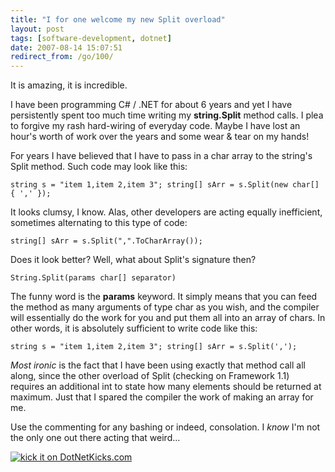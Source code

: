 ```yaml
---
title: "I for one welcome my new Split overload"
layout: post
tags: [software-development, dotnet]
date: 2007-08-14 15:07:51
redirect_from: /go/100/
---
```


It is amazing, it is incredible.

I have been programming C# / .NET for about 6 years and yet I have persistently spent too much time writing my **string.Split** method calls. I plea to forgive my rash hard-wiring of everyday code. Maybe I have lost an hour's worth of work over the years and some wear & tear on my hands!

For years I have believed that I have to pass in a char array to the string's Split method. Such code may look like this:

`
string s = "item 1,item 2,item 3";
string[] sArr = s.Split(new char[] { ',' });
`

It looks clumsy, I know. Alas, other developers are acting equally inefficient, sometimes alternating to this type of code:

`
string[] sArr = s.Split(",".ToCharArray());
`

Does it look better? Well, what about Split's signature then?

`
String.Split(params char[] separator)
`

The funny word is the **params** keyword. It simply means that you can feed the method as many arguments of type char as you wish, and the compiler will essentially do the work for you and put them all into an array of chars. In other words, it is absolutely sufficient to write code like this:

`
string s = "item 1,item 2,item 3";
string[] sArr = s.Split(',');
`

_Most ironic_ is the fact that I have been using exactly that method call all along, since the other overload of Split (checking on Framework 1.1) requires an additional int to state how many elements should be returned at maximum. Just that I spared the compiler the work of making an array for me.

Use the commenting for any bashing or indeed, consolation. I _know_ I'm not the only one out there acting that weird...

[![kick it on DotNetKicks.com](http://www.dotnetkicks.com/Services/Images/KickItImageGenerator.ashx?url=http://realfiction.net/go/134)](http://www.dotnetkicks.com/kick/?url=http://realfiction.net/go/134)